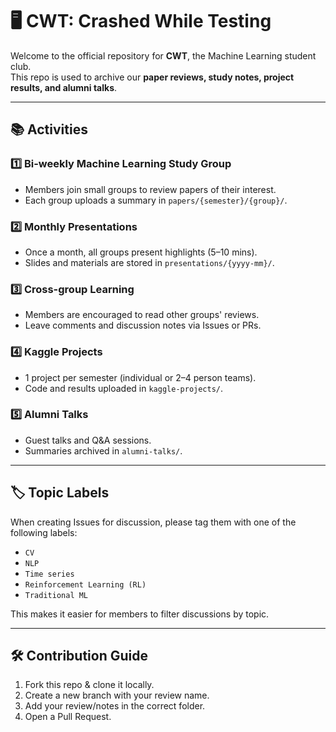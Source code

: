 # 🖥️ CWT: Crashed While Testing

Welcome to the official repository for **CWT**, the Machine Learning student club.  
This repo is used to archive our **paper reviews, study notes, project results, and alumni talks**.

---

## 📚 Activities

### 1️⃣ Bi-weekly Machine Learning Study Group
- Members join small groups to review papers of their interest.
- Each group uploads a summary in `papers/{semester}/{group}/`.

### 2️⃣ Monthly Presentations
- Once a month, all groups present highlights (5–10 mins).
- Slides and materials are stored in `presentations/{yyyy-mm}/`.

### 3️⃣ Cross-group Learning
- Members are encouraged to read other groups' reviews.
- Leave comments and discussion notes via Issues or PRs.

### 4️⃣ Kaggle Projects
- 1 project per semester (individual or 2–4 person teams).
- Code and results uploaded in `kaggle-projects/`.

### 5️⃣ Alumni Talks
- Guest talks and Q&A sessions.
- Summaries archived in `alumni-talks/`.

---

## 🏷️ Topic Labels
When creating Issues for discussion, please tag them with one of the following labels:
- `CV`
- `NLP`
- `Time series`
- `Reinforcement Learning (RL)`
- `Traditional ML`

This makes it easier for members to filter discussions by topic.

---

## 🛠️ Contribution Guide
1. Fork this repo & clone it locally.
2. Create a new branch with your review name.
3. Add your review/notes in the correct folder.
4. Open a Pull Request.
